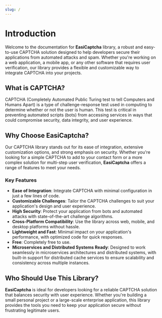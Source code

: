 ```yaml
---
slug: /
---
```


# Introduction

Welcome to the documentation for **EasiCaptcha** library, a robust and easy-to-use CAPTCHA solution designed to help developers secure their applications from automated attacks and spam. Whether you're working on a web application, a mobile app, or any other software that requires user verification, our library provides a flexible and customizable way to integrate CAPTCHA into your projects.

## What is CAPTCHA?

CAPTCHA (Completely Automated Public Turing test to tell Computers and Humans Apart) is a type of challenge-response test used in computing to determine whether or not the user is human. This test is critical in preventing automated scripts (bots) from accessing services in ways that could compromise security, data integrity, and user experience.

## Why Choose EasiCaptcha?

Our CAPTCHA library stands out for its ease of integration, extensive customization options, and strong emphasis on security. Whether you're looking for a simple CAPTCHA to add to your contact form or a more complex solution for multi-step user verification, **EasiCaptcha** offers a range of features to meet your needs.

### Key Features

- **Ease of Integration**: Integrate CAPTCHA with minimal configuration in just a few lines of code.
- **Customizable Challenges**: Tailor the CAPTCHA challenges to suit your application's design and user experience.
- **High Security**: Protect your application from bots and automated attacks with state-of-the-art challenge algorithms.
- **Cross-Platform Compatibility**: Use the library across web, mobile, and desktop platforms without hassle.
- **Lightweight and Fast**: Minimal impact on your application's performance, with optimized code for quick responses.
- **Free**: Completely free to use.
- **Microservices and Distributed Systems Ready**: Designed to work seamlessly in microservices architectures and distributed systems, with built-in support for distributed cache services to ensure scalability and consistency across multiple instances.



## Who Should Use This Library?

**EasiCaptcha** is ideal for developers looking for a reliable CAPTCHA solution that balances security with user experience. Whether you're building a small personal project or a large-scale enterprise application, this library provides the tools you need to keep your application secure without frustrating legitimate users.

